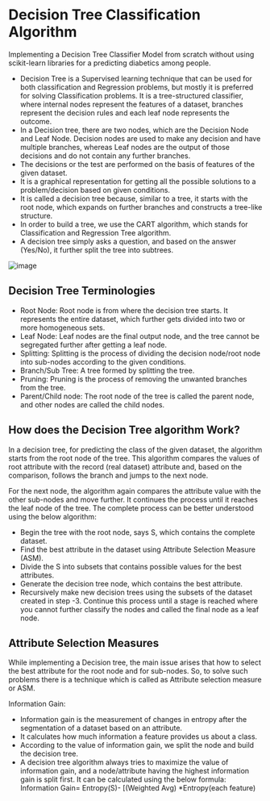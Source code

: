 # Decision Tree Classification Algorithm
Implementing a Decision Tree Classifier Model from scratch without using scikit-learn libraries for a predicting diabetics among people.

* Decision Tree is a Supervised learning technique that can be used for both classification and Regression problems, but mostly it is preferred for solving Classification problems. It is a tree-structured classifier, where internal nodes represent the features of a dataset, branches represent the decision rules and each leaf node represents the outcome.
* In a Decision tree, there are two nodes, which are the Decision Node and Leaf Node. Decision nodes are used to make any decision and have multiple branches, whereas Leaf nodes are the output of those decisions and do not contain any further branches.
* The decisions or the test are performed on the basis of features of the given dataset.
* It is a graphical representation for getting all the possible solutions to a problem/decision based on given conditions.
* It is called a decision tree because, similar to a tree, it starts with the root node, which expands on further branches and constructs a tree-like structure.
* In order to build a tree, we use the CART algorithm, which stands for Classification and Regression Tree algorithm.
* A decision tree simply asks a question, and based on the answer (Yes/No), it further split the tree into subtrees.

![image](https://user-images.githubusercontent.com/83088512/212803489-96cc69e4-8f5c-4971-9626-7a78b2a0f205.png)

## Decision Tree Terminologies

* Root Node: Root node is from where the decision tree starts. It represents the entire dataset, which further gets divided into two or more homogeneous sets.
* Leaf Node: Leaf nodes are the final output node, and the tree cannot be segregated further after getting a leaf node.
* Splitting: Splitting is the process of dividing the decision node/root node into sub-nodes according to the given conditions.
* Branch/Sub Tree: A tree formed by splitting the tree.
* Pruning: Pruning is the process of removing the unwanted branches from the tree.
* Parent/Child node: The root node of the tree is called the parent node, and other nodes are called the child nodes.

## How does the Decision Tree algorithm Work?

In a decision tree, for predicting the class of the given dataset, the algorithm starts from the root node of the tree. This algorithm compares the values of root attribute with the record (real dataset) attribute and, based on the comparison, follows the branch and jumps to the next node.

For the next node, the algorithm again compares the attribute value with the other sub-nodes and move further. It continues the process until it reaches the leaf node of the tree. The complete process can be better understood using the below algorithm:

* Begin the tree with the root node, says S, which contains the complete dataset.
* Find the best attribute in the dataset using Attribute Selection Measure (ASM).
* Divide the S into subsets that contains possible values for the best attributes.
* Generate the decision tree node, which contains the best attribute.
* Recursively make new decision trees using the subsets of the dataset created in step -3. Continue this process until a stage is reached where you cannot further classify the nodes and called the final node as a leaf node.

## Attribute Selection Measures

While implementing a Decision tree, the main issue arises that how to select the best attribute for the root node and for sub-nodes. So, to solve such problems there is a technique which is called as Attribute selection measure or ASM.

Information Gain:
* Information gain is the measurement of changes in entropy after the segmentation of a dataset based on an attribute.
* It calculates how much information a feature provides us about a class.
* According to the value of information gain, we split the node and build the decision tree.
* A decision tree algorithm always tries to maximize the value of information gain, and a node/attribute having the highest information gain is split first. It can be calculated using the below formula:
    Information Gain= Entropy(S)- [(Weighted Avg) *Entropy(each feature)  

